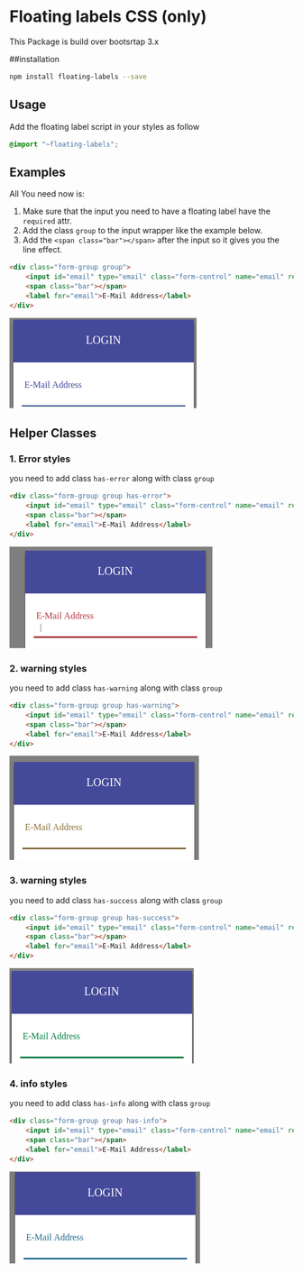 # Floating labels CSS (only)

This Package is build over bootsrtap 3.x 

##installation
```bash
npm install floating-labels --save
```
## Usage

Add the floating label script in your styles as follow
```scss
@import "~floating-labels";
```

## Examples

All You need now is: 

1. Make sure that the input you need to have a floating label have the `required` attr. 
2. Add the class `group` to the input wrapper like the example below.
3. Add the `<span class="bar"></span>` after the input so it gives you the line effect.
```html
<div class="form-group group">
    <input id="email" type="email" class="form-control" name="email" required />
    <span class="bar"></span>
    <label for="email">E-Mail Address</label>
</div>
```
![default-styles](images/default.png)

## Helper Classes
### 1. Error styles
you need to add class `has-error` along with class `group`
```html
<div class="form-group group has-error">
    <input id="email" type="email" class="form-control" name="email" required />
    <span class="bar"></span>
    <label for="email">E-Mail Address</label>
</div>
```
![error-styles](images/error-style.png)

### 2. warning styles
you need to add class `has-warning` along with class `group`
```html
<div class="form-group group has-warning">
    <input id="email" type="email" class="form-control" name="email" required />
    <span class="bar"></span>
    <label for="email">E-Mail Address</label>
</div>
```
![warning-styles](images/warning-style.png)

### 3. warning styles
you need to add class `has-success` along with class `group`
```html
<div class="form-group group has-success">
    <input id="email" type="email" class="form-control" name="email" required />
    <span class="bar"></span>
    <label for="email">E-Mail Address</label>
</div>
```
![success-styles](images/success-style.png)

### 4. info styles
you need to add class `has-info` along with class `group`
```html
<div class="form-group group has-info">
    <input id="email" type="email" class="form-control" name="email" required />
    <span class="bar"></span>
    <label for="email">E-Mail Address</label>
</div>
```
![info-styles](images/info-style.png)